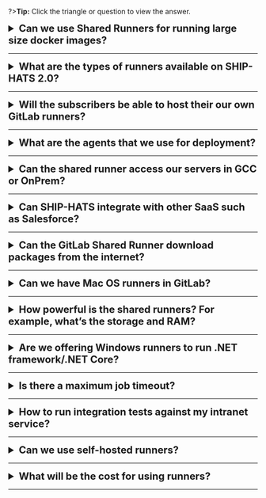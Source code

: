 ?>**Tip:** Click the triangle or question to view the answer.



<details>
  <summary style="font-size:20px"><b>Can we use Shared Runners for running large size docker images?	 </b></summary><br>

The Shared Runners will not be able to accommodate large size docker image. In this scenario, we recommend that you use own runners where you will have more control over the storage size of the runner itself.

Refer to [steps to set up your own runners](./gitlab-runners.md) and [Runners](./runners.md).
</details>

---

<details>
  <summary style="font-size:20px"><b> What are the types of runners available on SHIP-HATS 2.0?
 </b></summary><br>


There are 3 types of runners available for our subscribers:

- SHIP-HATS Shared Runners are self-hosted runners in a scalable environment.
- GitLab Shared Runners are SaaS based shared runners. 
- Agency-hosted Remote Runners are dedicated runners set up in the agency environment. 

</details>

---

<details>
  <summary style="font-size:20px"><b> Will the subscribers be able to host their our own GitLab runners?
 </b></summary><br>

Yes, the subscribers can host remote runners in their own environment. 

</details>

---

<details>
  <summary style="font-size:20px"><b> What are the agents that we use for deployment? </b></summary><br>

Runners (Shared or Dedicated) are used for deployment in SHIP-HATS.

</details>

---


<details>
  <summary style="font-size:20px"><b> Can the shared runner access our servers in GCC or OnPrem? </b></summary><br>

For GCC, the users can use SHIP-HATS Shared Runner and for OnPrem, users need an Agency-hosted Remote Runner. 

</details>

---

<details>
  <summary style="font-size:20px"><b>Can SHIP-HATS integrate with other SaaS such as Salesforce? </b></summary><br>

Every SaaS has different integration capability. Therefore, it depends on the product.

</details>

---

<details>
  <summary style="font-size:20px"><b> Can the GitLab Shared Runner download packages from the internet?
 </b></summary><br>

All the packages from the internet have to proxy through Nexus on SHIP-HATS for security reasons. 

</details>

---

<details>
  <summary style="font-size:20px"><b>Can we have Mac OS runners in GitLab? </b></summary><br>

We do **not** have Mac OS runner support at the moment. For now, we suggest that you try hosting your own Mac OS runners.
</details>

---

<details>
  <summary style="font-size:20px"><b>How powerful is the shared runners? For example, what’s the storage and RAM? </b></summary><br>

Default runner (CStack runner) has 40GB and 2vCPU and 8GB mem. Docker machine is t3.medium. Agencies may [set up their own self-hosted runners](./gitlab-runners.md), if they require different settings.

</details>

---

<details>
  <summary style="font-size:20px"><b>Are we offering Windows runners to run .NET framework/.NET Core? </b></summary><br>

Yes.

</details>

---

<details>
  <summary style="font-size:20px"><b>Is there a maximum job timeout? </b></summary><br>

There is a project settings for runner timeout. The default timeout is set to 1 hour and maximum is 1 month as per the documentation. However, all these are subject to overall runner setting of 1 hour timeout regardless.
</details>

---

<details>
  <summary style="font-size:20px"><b>How to run integration tests against my intranet service?</b></summary><br>

For intranet deployment, you need to use self host runner in intranet to do integration tests against your intranet service by providing the required network access.
</details>

---

<details>
  <summary style="font-size:20px"><b>Can we use self-hosted runners? </b></summary><br>

It is safe to use the shared runners provided by SHIP-HATS team if agencies’ deployment environment is accessible by the runners (i.e. GCC AWS). Depending on your agency use cases, you can choose to [set up your self-hosted runners](./gitlab-runners.md). 
</details>

---

<details>
  <summary style="font-size:20px"><b>What will be the cost for using runners? </b></summary><br>

There is no additional cost for using shared runners. There is charges for VPC connection endpoint (AWS cost) and the cost for hosting your own runners (i.e. EC2).
</details>

---


